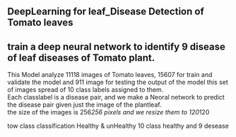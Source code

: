 ## DeepLearning for leaf_Disease Detection of Tomato leaves  
## train a deep neural network to identify 9 disease of leaf diseases of Tomato plant.
This Model analyze 11118 images of Tomato leaves,
15607 for train and validate the model and 911 image for testing the output of the model
this set of images spread of 10 class labels assigned to them.  
Each classlabel is a disease pair, and we make a Neoral network to predict the disease pair given just the image of the plantleaf.  
the size of the images is 256*256 pixels and we resize them to 120*120 

tow class classification Healthy & unHealthy
10 class healthy and 9 desease
